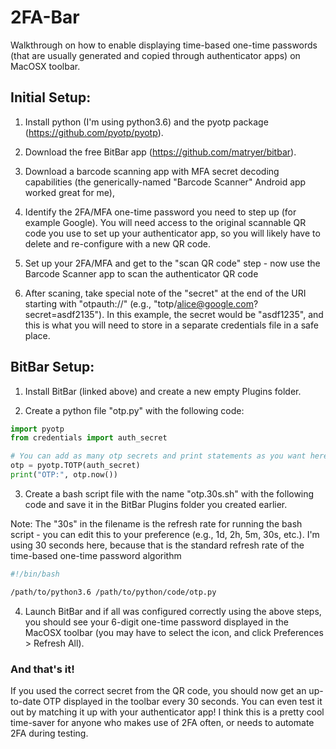 # 2FA-Bar
Walkthrough on how to enable displaying time-based one-time passwords (that are usually generated and copied through authenticator apps) on MacOSX toolbar.


## Initial Setup:
1. Install python (I'm using python3.6) and the pyotp package (https://github.com/pyotp/pyotp).

2. Download the free BitBar app (https://github.com/matryer/bitbar).

3. Download a barcode scanning app with MFA secret decoding capabilities (the generically-named "Barcode Scanner" Android app worked great for me),

4. Identify the 2FA/MFA one-time password you need to step up (for example Google). You will need access to the original scannable QR code you use to set up your authenticator app, so you will likely have to delete and re-configure with a new QR code.

5. Set up your 2FA/MFA and get to the "scan QR code" step - now use the Barcode Scanner app to scan the authenticator QR code 

6. After scaning, take special note of the "secret" at the end of the URI starting with "otpauth://" (e.g., "totp/alice@google.com?secret=asdf2135"). In this example, the secret would be "asdf1235", and this is what you will need to store in a separate credentials file in a safe place.


## BitBar Setup:
1. Install BitBar (linked above) and create a new empty Plugins folder.

2. Create a python file "otp.py" with the following code:
```python
import pyotp
from credentials import auth_secret

# You can add as many otp secrets and print statements as you want here ...
otp = pyotp.TOTP(auth_secret)
print("OTP:", otp.now())
```

3. Create a bash script file with the name "otp.30s.sh" with the following code and save it in the BitBar Plugins folder you created earlier. 

Note: The "30s" in the filename is the refresh rate for running the bash script - you can edit this to your preference (e.g., 1d, 2h, 5m, 30s, etc.). I'm using 30 seconds here, because that is the standard refresh rate of the time-based one-time password algorithm

``` bash
#!/bin/bash

/path/to/python3.6 /path/to/python/code/otp.py

```

4. Launch BitBar and if all was configured correctly using the above steps, you should see your 6-digit one-time password displayed in the MacOSX toolbar (you may have to select the icon, and click Preferences > Refresh All).

### And that's it! 

If you used the correct secret from the QR code, you should now get an up-to-date OTP displayed in the toolbar every 30 seconds. You can even test it out by matching it up with your authenticator app! I think this is a pretty cool time-saver for anyone who makes use of 2FA often, or needs to automate 2FA during testing.

